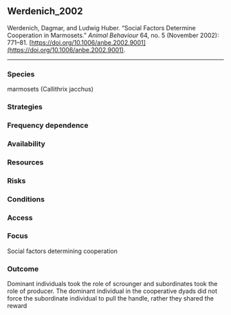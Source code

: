 ## Werdenich_2002

Werdenich, Dagmar, and Ludwig Huber. “Social Factors Determine Cooperation in Marmosets.” _Animal Behaviour_ 64, no. 5 (November 2002): 771–81. [https://doi.org/10.1006/anbe.2002.9001](https://doi.org/10.1006/anbe.2002.9001).

---

### Species
marmosets (Callithrix jacchus)

### Strategies

### Frequency dependence

### Availability

### Resources

### Risks

### Conditions

### Access

### Focus
Social factors determining cooperation

### Outcome
Dominant individuals took the role of scrounger and subordinates took the role of producer. The dominant individual in the cooperative dyads did not force the subordinate individual to pull the handle, rather they shared the reward


